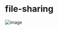 # file-sharing
![image](https://user-images.githubusercontent.com/108079647/191427973-e0492f5f-8df9-4642-a872-e013295ac765.png)
